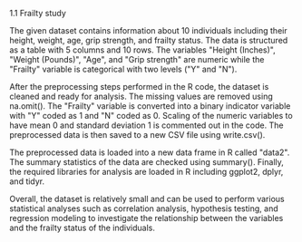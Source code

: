 1.1 Frailty study

The given dataset contains information about 10 individuals including their height, weight, age, grip strength, and frailty status. The data is structured as a table with 5 columns and 10 rows. The variables "Height (Inches)", "Weight (Pounds)", "Age", and "Grip strength" are numeric while the "Frailty" variable is categorical with two levels ("Y" and "N").

After the preprocessing steps performed in the R code, the dataset is cleaned and ready for analysis. The missing values are removed using na.omit(). The "Frailty" variable is converted into a binary indicator variable with "Y" coded as 1 and "N" coded as 0. Scaling of the numeric variables to have mean 0 and standard deviation 1 is commented out in the code. The preprocessed data is then saved to a new CSV file using write.csv().

The preprocessed data is loaded into a new data frame in R called "data2". The summary statistics of the data are checked using summary(). Finally, the required libraries for analysis are loaded in R including ggplot2, dplyr, and tidyr.

Overall, the dataset is relatively small and can be used to perform various statistical analyses such as correlation analysis, hypothesis testing, and regression modeling to investigate the relationship between the variables and the frailty status of the individuals.
